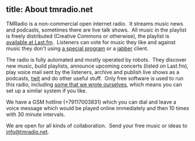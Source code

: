 title: About tmradio.net
---
TMRadio is a non-commercial open internet radio.  It streams music news and
podcasts, sometimes there are live talk shows.  All music in the playlist is
freely distributed (Creative Commons or otherwise), the playlist is [available
at Last.fm][lfm].  Listeners can vote for music they like and against music they
don't using [a special program][app] or a [jabber][jab] client.

The radio is fully automated and mostly operated by robots.  They discover new
music, build playlists, announce upcoming concerts (listed on Last.fm), play
voice mail sent by the listeners, archive and publish live shows as a podcasts,
[twit][twi] and do other useful stuff.  Only free software is used to run this
radio, including [some that we wrote ourselves][oss], which means you can set up
a similar system if you like.

We have a GSM hotline (+79117003831) which you can dial and leave a voice
message which would be played online immediately and then 10 times with 30
minute intervals.

We are open for all kinds of collaboration.  Send your free music or ideas to
[info@tmradio.net][eml].


[oss]: http://ardj.googlecode.com/
[jab]: jabber.html
[con]: xmpp:tmradio@conference.jabber.ru
[prg]: http://code.google.com/p/umonkey-tools/wiki/tmradio
[eml]: mailto:info@tmradio.net
[lfm]: http://www.last.fm/user/tmradiobot/tracks
[twi]: http://twitter.com/tmradio
[app]: http://app.tmradio.net/
